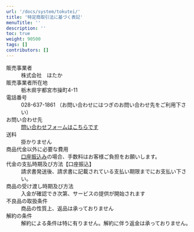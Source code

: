 ```yaml
---
url: '/docs/system/tokutei/'
title: '特定商取引法に基づく表記'
menuTitle: ''
description: ''
toc: true
weight: 90500
tags: []
contributors: []
---
```


<dl class="basic">
  <dt>販売事業者</dt>
  <dd>株式会社　ほたか</dd>
  <dt>販売事業者所在地</dt>
  <dd>栃木県宇都宮市操町4-11</dd>
  <dt>電話番号</dt>
  <dd>028-637-1861  （お問い合わせにはつぎのお問い合わせ先をご利用下さい）</dd>
  <dt>お問い合わせ先</dt>
  <dd><a href="/others/inquery/">問い合わせフォームはこちらです</a></dd>
  <dt>送料</dt>
  <dd>掛かりません</dd>
  <dt>商品代金以外に必要な費用</dt>
  <dd><a href="/docs/price/invoice/#feeInvoice">口座振込み</a>の場合、手数料はお客様ご負担をお願いします。</dd>
  <dt>代金の支払時期及び方法【口座振込】</dt>
  <dd>請求書発送後、請求書に記載されている支払い期限までにお支払い下さい。</dd>
  <dt>商品の受け渡し時期及び方法</dt>
  <dd>入金が確認でき次第、サービスの提供が開始されます</dd>
  <dt>不良品の取扱条件</dt>
  <dd>商品の性質上、返品は承っておりません</dd>
  <dt>解約の条件</dt>
  <dd> 解約による条件は特に有りません。解約に伴う返金は承っておりません。</dd>
</dl>
